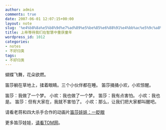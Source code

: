 ```yaml
---
author: admin
comments: true
date: 2007-06-01 12:07:15+00:00
layout: note
slug: '%e4%b8%8a%e5%b8%9d%e7%ad%89%e5%be%85%e6%88%91%e4%bb%ac%e5%9c%a8%e6%99%ba%e6%85%a7%e4%b8%ad%e9%87%8d%e8%8e%b7%e7%ab%a5%e5%b9%b4'
title: 上帝等待我们在智慧中重获童年
wordpress_id: 1012
categories:
- notes
- 不好归类
tags:
- 不好归类
---
```


蝴蝶飞舞，花朵欲燃。
 
笛莎躺在草地上，揉着眼睛。三个小伙伴都在睡。
笛莎捅捅小欢，小欢惊醒。
 
笛莎：我做了一个梦。
小欢：我也做了一个梦。
笛莎：我有点害怕。
小欢：我也是。
笛莎：但有大家在，我就不害怕了。
小欢：那么，让我们把大家都叫醒吧。

请看老蒋和四大杀手合作的动画片[笛莎娃娃：一眨眼](http://flash.ent.tom.com/flash_show.php?username=flash_laojiang&id=59094)

更多笛莎娃娃，[请看TOM网](http://flash.ent.tom.com/subjectinfo.php?subjectid=331)。

